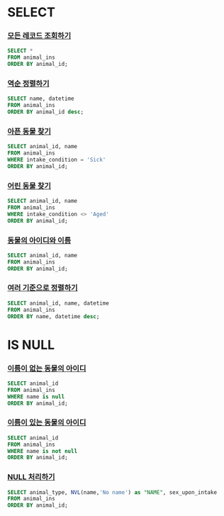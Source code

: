 # SELECT
### [모든 레코드 조회하기](https://programmers.co.kr/learn/courses/30/lessons/59034?language=oracle)
```sql
SELECT *
FROM animal_ins
ORDER BY animal_id;
```
### [역순 정렬하기](https://programmers.co.kr/learn/courses/30/lessons/59035)
```sql
SELECT name, datetime
FROM animal_ins
ORDER BY animal_id desc;
```
### [아픈 동물 찾기](https://programmers.co.kr/learn/courses/30/lessons/59036)
```sql
SELECT animal_id, name
FROM animal_ins
WHERE intake_condition = 'Sick'
ORDER BY animal_id;
```
### [어린 동물 찾기](https://programmers.co.kr/learn/courses/30/lessons/59037)
```sql
SELECT animal_id, name
FROM animal_ins
WHERE intake_condition <> 'Aged'
ORDER BY animal_id;
```
### [동물의 아이디와 이름](https://programmers.co.kr/learn/courses/30/lessons/59403)
```sql
SELECT animal_id, name
FROM animal_ins
ORDER BY animal_id;
```
### [여러 기준으로 정렬하기](https://programmers.co.kr/learn/courses/30/lessons/59404)
```sql
SELECT animal_id, name, datetime
FROM animal_ins
ORDER BY name, datetime desc;
```

# IS NULL
### [이름이 없는 동물의 아이디](https://programmers.co.kr/learn/courses/30/lessons/59039)
```sql
SELECT animal_id
FROM animal_ins
WHERE name is null
ORDER BY animal_id;
```
### [이름이 있는 동물의 아이디](https://programmers.co.kr/learn/courses/30/lessons/59407)
```sql
SELECT animal_id
FROM animal_ins
WHERE name is not null
ORDER BY animal_id;
```
### [NULL 처리하기](https://programmers.co.kr/learn/courses/30/lessons/59410)
```sql
SELECT animal_type, NVL(name,'No name') as "NAME", sex_upon_intake
FROM animal_ins
ORDER BY animal_id;
```

